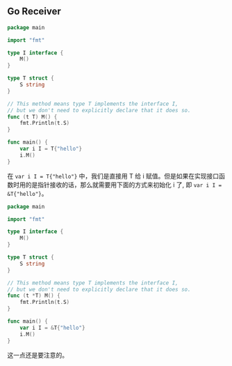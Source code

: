 ## Go Receiver 

```go
package main

import "fmt"

type I interface {
	M()
}

type T struct {
	S string
}

// This method means type T implements the interface I,
// but we don't need to explicitly declare that it does so.
func (t T) M() {
	fmt.Println(t.S)
}

func main() {
	var i I = T{"hello"}
	i.M()
}
```

在 `var i I = T{"hello"}` 中，我们是直接用 T 给 i 赋值。但是如果在实现接口函数时用的是指针接收的话，那么就需要用下面的方式来初始化 i 了, 即 `var i I = &T{"hello"}`。

```go
package main

import "fmt"

type I interface {
	M()
}

type T struct {
	S string
}

// This method means type T implements the interface I,
// but we don't need to explicitly declare that it does so.
func (t *T) M() {
	fmt.Println(t.S)
}

func main() {
	var i I = &T{"hello"}
	i.M()
}
```

这一点还是要注意的。



